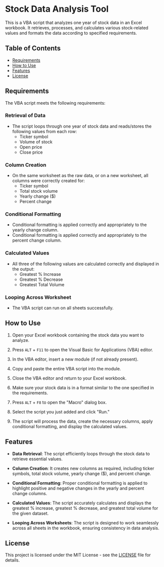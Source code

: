 # Stock Data Analysis Tool

This is a VBA script that analyzes one year of stock data in an Excel workbook. It retrieves, processes, and calculates various stock-related values and formats the data according to specified requirements.

## Table of Contents

- [Requirements](#requirements)
- [How to Use](#how-to-use)
- [Features](#features)
- [License](#license)

## Requirements

The VBA script meets the following requirements:

### Retrieval of Data

- The script loops through one year of stock data and reads/stores the following values from each row:
  - Ticker symbol
  - Volume of stock
  - Open price
  - Close price

### Column Creation

- On the same worksheet as the raw data, or on a new worksheet, all columns were correctly created for:
  - Ticker symbol
  - Total stock volume
  - Yearly change ($)
  - Percent change

### Conditional Formatting

- Conditional formatting is applied correctly and appropriately to the yearly change column.
- Conditional formatting is applied correctly and appropriately to the percent change column.

### Calculated Values

- All three of the following values are calculated correctly and displayed in the output:
  - Greatest % Increase
  - Greatest % Decrease
  - Greatest Total Volume

### Looping Across Worksheet

- The VBA script can run on all sheets successfully.

## How to Use

1. Open your Excel workbook containing the stock data you want to analyze.

2. Press `ALT` + `F11` to open the Visual Basic for Applications (VBA) editor.

3. In the VBA editor, insert a new module (if not already present).

4. Copy and paste the entire VBA script into the module.

5. Close the VBA editor and return to your Excel workbook.

6. Make sure your stock data is in a format similar to the one specified in the requirements.

7. Press `ALT` + `F8` to open the "Macro" dialog box.

8. Select the script you just added and click "Run."

9. The script will process the data, create the necessary columns, apply conditional formatting, and display the calculated values.

## Features

- **Data Retrieval**: The script efficiently loops through the stock data to retrieve essential values.

- **Column Creation**: It creates new columns as required, including ticker symbols, total stock volume, yearly change ($), and percent change.

- **Conditional Formatting**: Proper conditional formatting is applied to highlight positive and negative changes in the yearly and percent change columns.

- **Calculated Values**: The script accurately calculates and displays the greatest % increase, greatest % decrease, and greatest total volume for the given dataset.

- **Looping Across Worksheets**: The script is designed to work seamlessly across all sheets in the workbook, ensuring consistency in data analysis.

## License

This project is licensed under the MIT License - see the [LICENSE](LICENSE) file for details.
